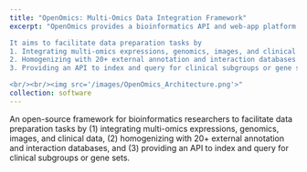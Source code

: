 ```yaml
---
title: "OpenOmics: Multi-Omics Data Integration Framework"
excerpt: "OpenOmics provides a bioinformatics API and web-app platform integrate and visualize the multiomics and clinical data.

It aims to facilitate data preparation tasks by 
1. Integrating multi-omics expressions, genomics, images, and clinical data.
2. Homogenizing with 20+ external annotation and interaction databases
3. Providing an API to index and query for clinical subgroups or gene sets.

<br/><br/><img src='/images/OpenOmics_Architecture.png'>"
collection: software
---
```


An open-source framework for bioinformatics researchers to facilitate data preparation tasks by (1) integrating multi-omics expressions, genomics, images, and clinical data, (2) homogenizing with 20+ external annotation and interaction databases, and (3) providing an API to index and query for clinical subgroups or gene sets. 
